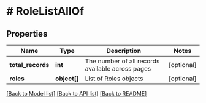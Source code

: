 # # RoleListAllOf

## Properties

Name | Type | Description | Notes
------------ | ------------- | ------------- | -------------
**total_records** | **int** | The number of all records available across pages | [optional] 
**roles** | **object[]** | List of Roles objects | [optional] 

[[Back to Model list]](../../README.md#documentation-for-models) [[Back to API list]](../../README.md#documentation-for-api-endpoints) [[Back to README]](../../README.md)


